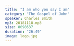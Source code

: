 ```yaml
---
title: "I am who you say I am"
category: "The Gospel of John"
speaker: Charles Smith
mp3: 20181118.mp3
size: 8098637
duration: "26:49"
image: logo.jpg
---
```

